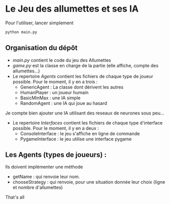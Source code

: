 # Le Jeu des allumettes et ses IA

Pour l'utiliser, lancer simplement

```bash
python main.py
```

## Organisation du dépôt

- *main.py* contient le code du jeu des Allumettes
- *game.py* est la classe en charge de la partie
(elle affiche, compte des allumettes...)
- Le repertoire *Agents* contient les fichiers de chaque type de joueur possible.
Pour le moment, il y en a trois :
  - GenericAgent : La classe dont dérivent les autres
  - HumanPlayer : un joueur humain
  - BasicMinMax : une IA simple
  - RandomAgent : une IA qui joue au hasard

Je compte bien ajouter une IA utilisant des reseaux de neurones sous peu...
- Le repertoire *Interfaces* contient les fichiers de chaque type d'interface possible.
Pour le moment, il y en a deux :
  - ConsoleInterface : le jeu s'affiche en ligne de commande
  - PygameInterface : le jeu utilise une interface pygame


## Les Agents (types de joueurs) :

Ils doivent implémenter une méthode
- getName : qui renvoie leur nom.
- chooseStrategy : qui renvoie, pour une situation donnée leur choix (ligne et nombre d'allumettes)


That's all

